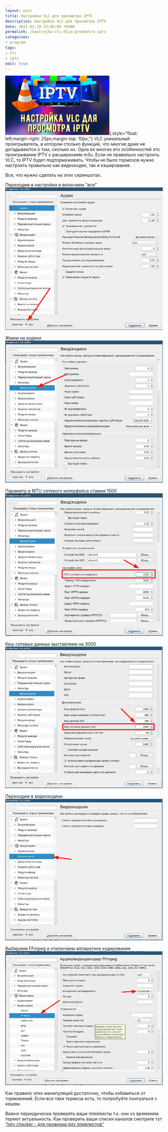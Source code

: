 ```yaml
---
layout: post
title: Настройка VLC для просмотра IPTV
description: Настройка VLC для просмотра IPTV
date: 2021-02-19 23:49:09 +0300
permalink: /nastrojka-vlc-dlya-prosmotra-iptv
categories: 
- program
tags:
- vlc
- iptv
edit: true
---
```

![Настройка VLC для просмотра IPTV](../img/iptv.png){:style="float: left;margin-right: 25px;margin-top: 10px;"} VLC уникальный проигрыватель, в котором столько функций, что многие даже не догадываются о том, сколько их. 
Одна их многих его особенностей это проигрывание IPTV с расширением m3u. Если не правильно настроить VLC, то IPTV будет подтормаживать.
Чтобы не было тормозов нужно настроить правильно как видеокодек, так и кэширование.

Все, что нужно сделать на этих скриншотах.

Переходим в настройки и включаем "все"
![Настройка VLC для просмотра IPTV](../img/1.png)

Жмем на кодеки
![Настройка VLC для просмотра IPTV](../img/2.png)

Параметр в MTU сетевого интерфейса ставим 1500
![Настройка VLC для просмотра IPTV](../img/3.png)

Кеш сетевых данных выставляем на 3000
![Настройка VLC для просмотра IPTV](../img/4.png)

Переходим в видеокодеки
![Настройка VLC для просмотра IPTV](../img/5.png)

Выбираем FFmpeg и отключаем аппаратное кодирование
![Настройка VLC для просмотра IPTV](../img/6.png)

Как правило этих манипуляций достаточно, чтобы избавиться от торможений. Если все таки тормоза есть, то попробуйте поиграться с кешем.

Важно периодически проверять ваши плейлисты т.к. они со временем теряют актуальность. Как проверить ваши списки каналов смотрите тут ["Iptv checker - для проверки iptv плейлистов"](https://ordanax.github.io/iptv-checker)
